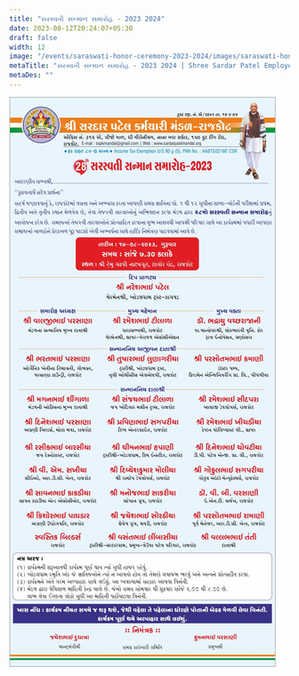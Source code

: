 ```yaml
---
title: "સરસ્વતી સન્માન સમારોહ - 2023 2024"
date: 2023-08-12T20:24:07+05:30
draft: false
width: 12
image: "/events/saraswati-honor-ceremony-2023-2024/images/saraswati-honor-ceremony-2023-2024.jpg"
metaTitle: "સરસ્વતી સન્માન સમારોહ - 2023 2024 | Shree Sardar Patel Employees Group, Rajkot"
metaDes: ""
---
```


![સરસ્વતી સન્માન સમારોહ - 2023 2024 | Shree Sardar Patel Employees Group, Rajkot](/events/saraswati-honor-ceremony-2023-2024/images/saraswati-honor-ceremony-2023-2024.jpg "સરસ્વતી સન્માન સમારોહ - 2023 2024 | Shree Sardar Patel Employees Group, Rajkot")
